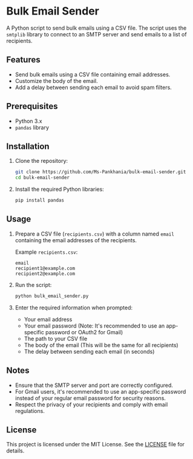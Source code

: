 # Bulk Email Sender

A Python script to send bulk emails using a CSV file. The script uses the `smtplib` library to connect to an SMTP server and send emails to a list of recipients.

## Features

- Send bulk emails using a CSV file containing email addresses.
- Customize the body of the email.
- Add a delay between sending each email to avoid spam filters.

## Prerequisites

- Python 3.x
- `pandas` library

## Installation

1. Clone the repository:

    ```bash
    git clone https://github.com/Ms-Pankhania/bulk-email-sender.git
    cd bulk-email-sender
    ```

2. Install the required Python libraries:

    ```bash
    pip install pandas
    ```

## Usage

1. Prepare a CSV file (`recipients.csv`) with a column named `email` containing the email addresses of the recipients.

    Example `recipients.csv`:

    ```csv
    email
    recipient1@example.com
    recipient2@example.com
    ```

2. Run the script:

    ```bash
    python bulk_email_sender.py
    ```

3. Enter the required information when prompted:

    - Your email address
    - Your email password (Note: It's recommended to use an app-specific password or OAuth2 for Gmail)
    - The path to your CSV file
    - The body of the email (This will be the same for all recipients)
    - The delay between sending each email (in seconds)

## Notes

- Ensure that the SMTP server and port are correctly configured.
- For Gmail users, it's recommended to use an app-specific password instead of your regular email password for security reasons.
- Respect the privacy of your recipients and comply with email regulations.

## License

This project is licensed under the MIT License. See the [LICENSE](LICENSE) file for details.

